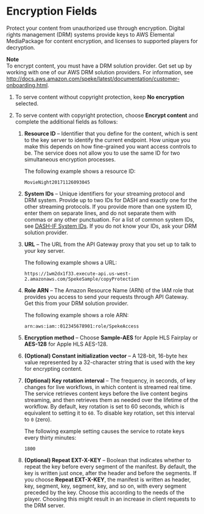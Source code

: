 # Encryption Fields<a name="endpoints-hls-encryption"></a>

Protect your content from unauthorized use through encryption\. Digital rights management \(DRM\) systems provide keys to AWS Elemental MediaPackage for content encryption, and licenses to supported players for decryption\.

**Note**  
To encrypt content, you must have a DRM solution provider\. Get set up by working with one of our AWS DRM solution providers\. For information, see [http://docs\.aws\.amazon\.com/speke/latest/documentation/customer\-onboarding\.html](http://docs.aws.amazon.com/speke/latest/documentation/customer-onboarding.html)\.

1. To serve content without copyright protection, keep **No encryption** selected\.

1. To serve content with copyright protection, choose **Encrypt content** and complete the additional fields as follows:

   1. **Resource ID** – Identifier that you define for the content, which is sent to the key server to identify the current endpoint\. How unique you make this depends on how fine\-grained you want access controls to be\. The service does not allow you to use the same ID for two simultaneous encryption processes\. 

      The following example shows a resource ID:

      ```
      MovieNight20171126093045
      ```

   1. **System IDs** – Unique identifiers for your streaming protocol and DRM system\. Provide up to two IDs for DASH and exactly one for the other streaming protocols\. If you provide more than one system ID, enter them on separate lines, and do not separate them with commas or any other punctuation\. For a list of common system IDs, see [DASH\-IF System IDs](http://www.dashif.org/identifiers/protection/)\. If you do not know your IDs, ask your DRM solution provider\.

   1. **URL** – The URL from the API Gateway proxy that you set up to talk to your key server\. 

      The following example shows a URL: 

      ```
      https://1wm2dx1f33.execute-api.us-west-2.amazonaws.com/SpekeSample/copyProtection
      ```

   1. **Role ARN** – The Amazon Resource Name \(ARN\) of the IAM role that provides you access to send your requests through API Gateway\. Get this from your DRM solution provider\.

      The following example shows a role ARN: 

      ```
      arn:aws:iam::012345678901:role/SpekeAccess
      ```

   1. **Encryption method** – Choose **Sample\-AES** for Apple HLS Fairplay or **AES\-128** for Apple HLS AES\-128\. 

   1. **\(Optional\) Constant initialization vector** – A 128\-bit, 16\-byte hex value represented by a 32\-character string that is used with the key for encrypting content\.

   1. **\(Optional\) Key rotation interval** – The frequency, in seconds, of key changes for live workflows, in which content is streamed real time\. The service retrieves content keys before the live content begins streaming, and then retrieves them as needed over the lifetime of the workflow\. By default, key rotation is set to 60 seconds, which is equivalent to setting it to `60`\. To disable key rotation, set this interval to `0` \(zero\)\. 

      The following example setting causes the service to rotate keys every thirty minutes:

      ```
      1800
      ```

   1. **\(Optional\) Repeat EXT\-X\-KEY** – Boolean that indicates whether to repeat the key before every segment of the manifest\. By default, the key is written just once, after the header and before the segments\. If you choose **Repeat EXT\-X\-KEY**, the manifest is written as header, key, segment, key, segment, key, and so on, with every segment preceded by the key\. Choose this according to the needs of the player\. Choosing this might result in an increase in client requests to the DRM server\.